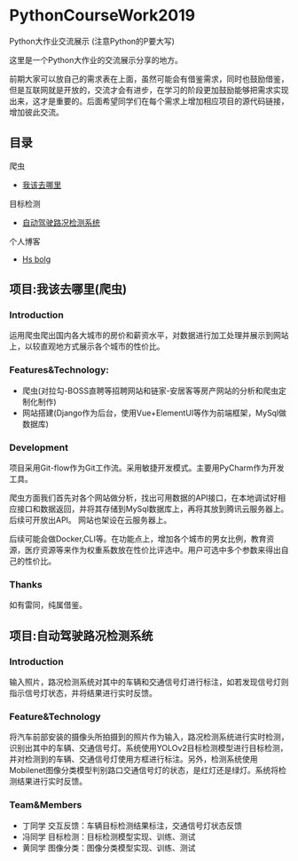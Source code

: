 # PythonCourseWork2019
Python大作业交流展示
(注意Python的P要大写)

这里是一个Python大作业的交流展示分享的地方。

前期大家可以放自己的需求表在上面，虽然可能会有借鉴需求，同时也鼓励借鉴，但是互联网就是开放的，交流才会有进步，在学习的阶段更加鼓励能够把需求实现出来，这才是重要的。后面希望同学们在每个需求上增加相应项目的源代码链接，增加彼此交流。

## 目录

爬虫

* [我该去哪里](#whereCity)


目标检测

* [自动驾驶路况检测系统](#autoDrive)

个人博客

* [Hs bolg](http://hslovelal.top)

## 项目:我该去哪里(爬虫)
<span id="whereCity"/>

### Introduction

运用爬虫爬出国内各大城市的房价和薪资水平，对数据进行加工处理并展示到网站上，以较直观地方式展示各个城市的性价比。

### Features&Technology:

* 爬虫(对拉勾-BOSS直聘等招聘网站和链家-安居客等房产网站的分析和爬虫定制化制作)
* 网站搭建(Django作为后台，使用Vue+ElementUI等作为前端框架，MySql做数据库)

### Development

项目采用Git-flow作为Git工作流。采用敏捷开发模式。主要用PyCharm作为开发工具。

爬虫方面我们首先对各个网站做分析，找出可用数据的API接口，在本地调试好相应接口和数据返回，并将其存储到MySql数据库上，再将其放到腾讯云服务器上。后续可开放出API。
网站也架设在云服务器上。

后续可能会做Docker,CLI等。在功能点上，增加各个城市的男女比例，教育资源，医疗资源等来作为权重系数放在性价比评选中。用户可选中多个参数来得出自己的性价比。

### Thanks

如有雷同，纯属借鉴。



## 项目:自动驾驶路况检测系统
<span id="autoDrive"/>

### Introduction

输入照片，路况检测系统对其中的车辆和交通信号灯进行标注，如若发现信号灯则指示信号灯状态，并将结果进行实时反馈。

### Feature&Technology

将汽车前部安装的摄像头所拍摄到的照片作为输入，路况检测系统进行实时检测，识别出其中的车辆、交通信号灯。系统使用YOLOv2目标检测模型进行目标检测，并对检测到的车辆、交通信号灯使用方框进行标注。另外，检测系统使用Mobilenet图像分类模型判别路口交通信号灯的状态，是红灯还是绿灯。系统将检测结果进行实时反馈。

### Team&Members

*    丁同学  交互反馈：车辆目标检测结果标注，交通信号灯状态反馈
*    冯同学  目标检测：目标检测模型实现、训练、测试
*    黄同学  图像分类：图像分类模型实现、训练、测试
